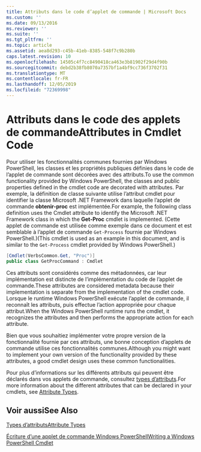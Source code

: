 ```yaml
---
title: Attributs dans le code d’applet de commande | Microsoft Docs
ms.custom: ''
ms.date: 09/13/2016
ms.reviewer: ''
ms.suite: ''
ms.tgt_pltfrm: ''
ms.topic: article
ms.assetid: aea8d293-c45b-41eb-8385-548f7c9b280b
caps.latest.revision: 10
ms.openlocfilehash: 14505c4f7cc8490418ca463e3b81902f29d4f90b
ms.sourcegitcommit: debd2b38fb8070a7357bf1a4bf9cc736f3702f31
ms.translationtype: MT
ms.contentlocale: fr-FR
ms.lasthandoff: 12/05/2019
ms.locfileid: "72369998"
---
```

# <a name="attributes-in-cmdlet-code"></a><span data-ttu-id="f6429-102">Attributs dans le code des applets de commande</span><span class="sxs-lookup"><span data-stu-id="f6429-102">Attributes in Cmdlet Code</span></span>

<span data-ttu-id="f6429-103">Pour utiliser les fonctionnalités communes fournies par Windows PowerShell, les classes et les propriétés publiques définies dans le code de l’applet de commande sont décorées avec des attributs.</span><span class="sxs-lookup"><span data-stu-id="f6429-103">To use the common functionality provided by Windows PowerShell, the classes and public properties defined in the cmdlet code are decorated with attributes.</span></span> <span data-ttu-id="f6429-104">Par exemple, la définition de classe suivante utilise l’attribut cmdlet pour identifier la classe Microsoft .NET Framework dans laquelle l’applet de commande **obtenir-proc** est implémentée.</span><span class="sxs-lookup"><span data-stu-id="f6429-104">For example, the following class definition uses the Cmdlet attribute to identify the Microsoft .NET Framework class in which the **Get-Proc** cmdlet is implemented.</span></span> <span data-ttu-id="f6429-105">(Cette applet de commande est utilisée comme exemple dans ce document et est semblable à l’applet de commande `Get-Process` fournie par Windows PowerShell.)</span><span class="sxs-lookup"><span data-stu-id="f6429-105">(This cmdlet is used as an example in this document, and is similar to the `Get-Process` cmdlet provided by Windows PowerShell.)</span></span>

```csharp
[Cmdlet(VerbsCommon.Get, "Proc")]
public class GetProcCommand : Cmdlet
```

<span data-ttu-id="f6429-106">Ces attributs sont considérés comme des métadonnées, car leur implémentation est distincte de l’implémentation du code de l’applet de commande.</span><span class="sxs-lookup"><span data-stu-id="f6429-106">These attributes are considered metadata because their implementation is separate from the implementation of the cmdlet code.</span></span> <span data-ttu-id="f6429-107">Lorsque le runtime Windows PowerShell exécute l’applet de commande, il reconnaît les attributs, puis effectue l’action appropriée pour chaque attribut.</span><span class="sxs-lookup"><span data-stu-id="f6429-107">When the Windows PowerShell runtime runs the cmdlet, it recognizes the attributes and then performs the appropriate action for each attribute.</span></span>

<span data-ttu-id="f6429-108">Bien que vous souhaitiez implémenter votre propre version de la fonctionnalité fournie par ces attributs, une bonne conception d’applets de commande utilise ces fonctionnalités communes.</span><span class="sxs-lookup"><span data-stu-id="f6429-108">Although you might want to implement your own version of the functionality provided by these attributes, a good cmdlet design uses these common functionalities.</span></span>

<span data-ttu-id="f6429-109">Pour plus d’informations sur les différents attributs qui peuvent être déclarés dans vos applets de commande, consultez [types d’attributs](./attribute-types.md).</span><span class="sxs-lookup"><span data-stu-id="f6429-109">For more information about the different attributes that can be declared in your cmdlets, see [Attribute Types](./attribute-types.md).</span></span>

## <a name="see-also"></a><span data-ttu-id="f6429-110">Voir aussi</span><span class="sxs-lookup"><span data-stu-id="f6429-110">See Also</span></span>

[<span data-ttu-id="f6429-111">Types d’attributs</span><span class="sxs-lookup"><span data-stu-id="f6429-111">Attribute Types</span></span>](./attribute-types.md)

[<span data-ttu-id="f6429-112">Écriture d’une applet de commande Windows PowerShell</span><span class="sxs-lookup"><span data-stu-id="f6429-112">Writing a Windows PowerShell Cmdlet</span></span>](./writing-a-windows-powershell-cmdlet.md)
